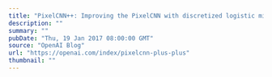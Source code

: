 ```yaml
---
title: "PixelCNN++: Improving the PixelCNN with discretized logistic mixture likelihood and other modifications"
description: ""
summary: ""
pubDate: "Thu, 19 Jan 2017 08:00:00 GMT"
source: "OpenAI Blog"
url: "https://openai.com/index/pixelcnn-plus-plus"
thumbnail: ""
---
```


